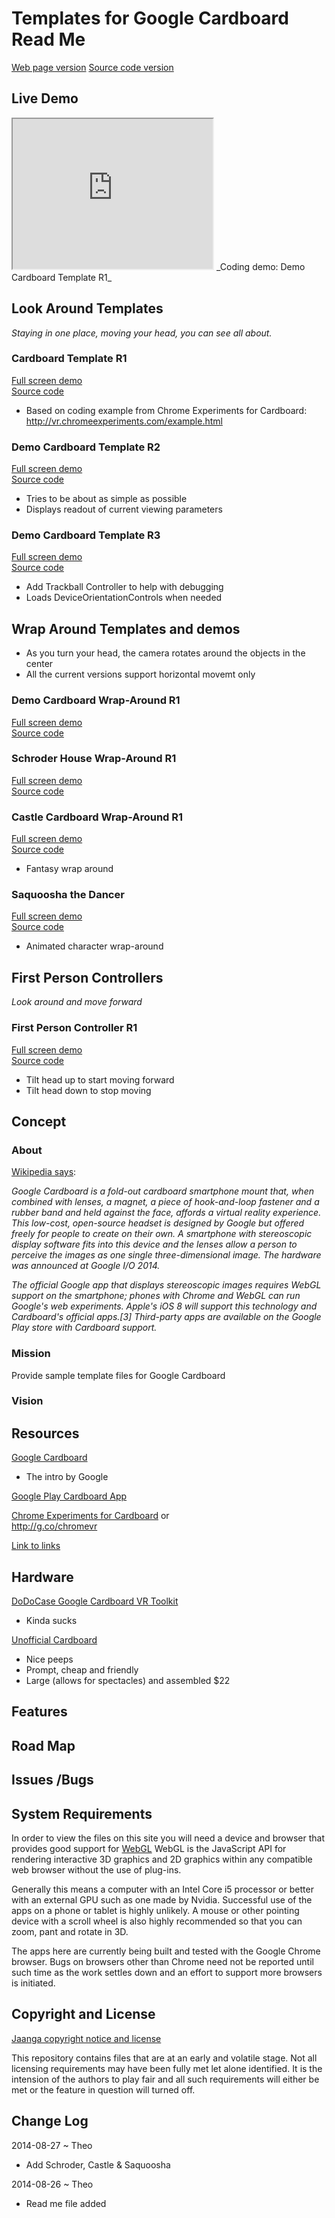 Templates for Google Cardboard Read Me
===
[Web page version]( http://jaanga.github.io/cookbook/cardboard/ )
[Source code version]( https://github.com/jaanga/cookbook/tree/gh-pages/cardboard/ )


## Live Demo

<iframe src="http://jaanga.github.io/cookbook/cardboard/r1/cardboard-r1.html" width=320px height=240px class='overview' >
There is an `iframe` here. It is not visible when viewed on GitHub. To view, please go to http://jaanga.github.io/cookbook/cardboard.
</iframe>
_Coding demo: Demo Cardboard Template R1_

## Look Around Templates

_Staying in one place, moving your head, you can see all about._

### Cardboard Template R1

[Full screen demo]( http://jaanga.github.io/cookbook/cardboard/r1/cardboard-r1.html )  
[Source code]( https://github.com/jaanga/cookbook/blob/gh-pages/cardboard/r1/cardboard-r1.html )

* Based on coding example from Chrome Experiments for Cardboard: <http://vr.chromeexperiments.com/example.html>

### Demo Cardboard Template R2

[Full screen demo]( http://jaanga.github.io/cookbook/cardboard/r2/cardboard-r2.html )  
[Source code]( https://github.com/jaanga/cookbook/blob/gh-pages/cardboard/r2/cardboard-r2.html )

* Tries to be about as simple as possible
* Displays readout of current viewing parameters

### Demo Cardboard Template R3

[Full screen demo]( http://jaanga.github.io/cookbook/cardboard/r3/cardboard-r3.html )  
[Source code]( https://github.com/jaanga/cookbook/blob/gh-pages/cardboard/r3/cardboard-r3.html )

* Add Trackball Controller to help with debugging
* Loads DeviceOrientationControls when needed

## Wrap Around Templates and demos

* As you turn your head, the camera rotates around the objects in the center
* All the current versions support horizontal movemt only

### Demo Cardboard Wrap-Around R1

[Full screen demo]( http://jaanga.github.io/cookbook/cardboard/wrap-around/wrap-around-r1/wrap-around-r1.html )  
[Source code]( https://github.com/jaanga/cookbook/blob/gh-pages/cardboard/wrap-around/wrap-around-r1/wrap-around-r1.html )

### Schroder House Wrap-Around R1

[Full screen demo]( http://jaanga.github.io/cookbook/cardboard/wrap-around/schroder-house-wrap-around/r1/schroder-house-wrap-around-r1.html )  
[Source code]( https://github.com/jaanga/cookbook/blob/gh-pages/cardboard/wrap-around/schroder-house-wrap-around/r1/schroder-house-wrap-around-r1.html )

### Castle Cardboard Wrap-Around R1

[Full screen demo]( http://jaanga.github.io/cookbook/cardboard/wrap-around/castle/castle-cardboard.html )  
[Source code]( https://github.com/jaanga/cookbook/blob/gh-pages/cardboard/wrap-around/castle/castle-cardboard.html )

* Fantasy wrap around

### Saquoosha the Dancer

[Full screen demo]( http://jaanga.github.io/cookbook/cardboard/wrap-around/dancer/bvh-reader-saqoosha-basic.html )  
[Source code]( https://github.com/jaanga/cookbook/blob/gh-pages/cardboard/wrap-around/dancer/bvh-reader-saqoosha-basic.html )

* Animated character wrap-around

## First Person Controllers

_Look around and move forward_

### First Person Controller R1

[Full screen demo]( http://jaanga.github.io/cookbook/cardboard/first-person-controller/r1/cardboard-fp-r1.html )  
[Source code]( https://github.com/jaanga/cookbook/blob/gh-pages/cardboard/first-person-controller/r1/cardboard-fp-r1.html )

* Tilt head up to start moving forward
* Tilt head down to stop moving


## Concept

### About

[Wikipedia says]( http://en.wikipedia.org/wiki/Google_Cardboard ):

_Google Cardboard is a fold-out cardboard smartphone mount that, when combined with lenses, a magnet, a piece of hook-and-loop fastener and a rubber band and held against the face, affords a virtual reality experience. This low-cost, open-source headset is designed by Google but offered freely for people to create on their own. A smartphone with stereoscopic display software fits into this device and the lenses allow a person to perceive the images as one single three-dimensional image. The hardware was announced at Google I/O 2014._

_The official Google app that displays stereoscopic images requires WebGL support on the smartphone; phones with Chrome and WebGL can run Google's web experiments. Apple's iOS 8 will support this technology and Cardboard's official apps.[3] Third-party apps are available on the Google Play store with Cardboard support._



### Mission
Provide sample template files for Google Cardboard

### Vision

## Resources

[Google Cardboard]( https://developers.google.com/cardboard/ )

* The intro by Google

[ Google Play Cardboard App](  https://play.google.com/store/apps/details?id=com.google.samples.apps.cardboarddemo&hl=en )

[Chrome Experiments for Cardboard]( http://vr.chromeexperiments.com/ ) 
or  
<http://g.co/chromevr>

[Link to links]( http://jaanga.github.io/cookbook/cardboard/links.md )

## Hardware

[DoDoCase Google Cardboard VR Toolkit]( http://www.dodocase.com/products/google-cardboard-vr-goggle-toolkit )

* Kinda sucks

[Unofficial Cardboard]( https://www.unofficialcardboard.com/ )

* Nice peeps
* Prompt, cheap and friendly
* Large (allows for spectacles) and assembled $22


## Features

## Road Map

## Issues /Bugs

## System Requirements

In order to view the files on this site you will need a device and browser that provides good support for [WebGL](http://get.webgl.org/)
WebGL is the JavaScript API for rendering interactive 3D graphics and 2D graphics within any compatible web browser without the use of plug-ins. 

Generally this means a computer with an Intel Core i5 processor or better with an external GPU such as one made by Nvidia. 
Successful use of the apps on a phone or tablet is highly unlikely. 
A mouse or other pointing device with a scroll wheel is also highly recommended so that you can zoom, pant and rotate in 3D.
 
The apps here are currently being built and tested with the Google Chrome browser. 
Bugs on browsers other than Chrome need not be reported until such time as the work settles down and an effort to support more browsers is initiated.



## Copyright and License

[Jaanga copyright notice and license]( https://github.com/jaanga/jaanga.github.io/blob/master/jaanga-copyright-and-mit-license.md )

This repository contains files that are  at an early and volatile stage. Not all licensing requirements may have been fully met let alone identified. It is the intension of the authors to play fair and all such requirements will either be met or the feature in question will turned off.

## Change Log

2014-08-27 ~ Theo

* Add Schroder, Castle & Saquoosha


2014-08-26 ~ Theo

* Read me file added







